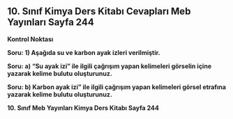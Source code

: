 ## 10. Sınıf Kimya Ders Kitabı Cevapları Meb Yayınları Sayfa 244

**Kontrol Noktası**

**Soru: 1) Aşağıda su ve karbon ayak izleri verilmiştir.**

**Soru: a) “Su ayak izi” ile ilgili çağrışım yapan kelimeleri görselin içine yazarak kelime bulutu oluşturunuz.**

**Soru: b) Karbon ayak izi” ile ilgili çağrışım yapan kelimeleri görsel etrafına yazarak kelime bulutu oluşturunuz.**

**10. Sınıf Meb Yayınları Kimya Ders Kitabı Sayfa 244**